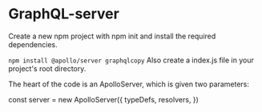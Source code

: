 # GraphQL-server

Create a new npm project with npm init and install the required dependencies.

```npm install @apollo/server graphqlcopy```
Also create a index.js file in your project's root directory.

The heart of the code is an ApolloServer, which is given two parameters:

const server = new ApolloServer({
  typeDefs,
  resolvers,
})
